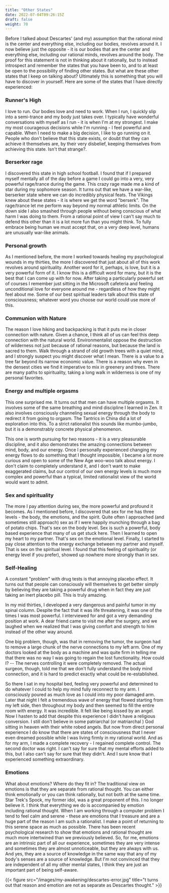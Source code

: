 ```yaml
---
title: "Other States"
date: 2022-07-04T09:26:15Z
draft: false
weight: 70
---
```

Before I talked about Descartes' (and my) assumption that the rational mind is the center and everything else, including our bodies, revolves around it. I now believe just the opposite - it is our bodies that are the center and everything else, including our rational minds, revolves around the body. The proof for this statement is not in thinking about it rationally, but to instead introspect and remember the states that you have been to, and to at least be open to the possibility of finding other states.  But what are these other states that I keep on talking about? Ultimately this is something that you will have to discover in yourself. Here are some of the states that I have directly experienced:

### Runner's High

I love to run. Our bodies love and need to work. When I run, I quickly slip into a semi-trance and my body just takes over. I typically have wonderful conversations with myself as I run - it is when I'm at my strongest. I make my most courageous decisions while I'm running - I feel powerful and capable. When I need to make a big decision, I like to go running on it. People who don't believe that this state exists, or doubt that they can achieve it themselves are, by their very disbelief, keeping themselves from achieving this state. Isn't that strange?.

### Berserker rage

I discovered this state in high school football. I found that if I prepared myself mentally all of the day before a game I could go into a very, very powerful rage/trance during the game. This crazy rage made me a kind of star during my sophomore season. It turns out that we have a war-like, berserker state where we can do incredibly physical feats. The Vikings knew about these states - it is where we get the word "berserk". The rage/trance let me perform way beyond my normal athletic limits. On the down side I also smashed through people without being conscious of what harm I was doing to them. From a rational point of view I can't say much to defend this other than it is a lot more fun than you might think. To fully embrace being human we must accept that, on a very deep level, humans are unusually war-like animals.

### Personal growth

As I mentioned before, the more I worked towards healing my psychological wounds in my thirties, the more I discovered that just about all of this work revolves around spirituality. Another word for it, perhaps, is love, but it is a very powerful form of it. I know this is a difficult word for many, but it is the best that I can come up with for now. After taking a particularly powerful set of courses I remember just sitting in the Microsoft cafeteria and feeling unconditional love for everyone around me - regardless of how they might feel about me. Some of our best spiritual leaders talk about this state of consciousness; whatever word you choose our world could use more of this.

### Communion with Nature

The reason I love hiking and backpacking is that it puts me in closer connection with nature. Given a chance, I think all of us can feel this deep connection with the natural world. Environmentalist oppose the destruction of wilderness not just because of rational reasons, but because the land is sacred to them. Walk through a strand of old growth trees with a quiet mind, and I strongly suspect you might discover what I mean. There is a value to a tree far beyond its narrow economic value. There is a reason why even in the densest cities we find it imperative to mix in greenery and trees. There are many paths to spirituality, taking a long walk in wilderness is one of my personal favorites.

### Energy and multiple orgasms

This one surprised me. It turns out that men can have multiple orgasms. It involves some of the same breathing and mind discipline I learned in Zen. It also involves consciously channeling sexual energy through the body to redirect it from going to orgasm. The Tantrics in China did a lot of exploration into this. To a strict rationalist this sounds like mumbo-jumbo, but it is a demonstrably concrete physical phenomenon.

This one is worth pursuing for two reasons - it is a very pleasurable discipline, and it also demonstrates the amazing connections between mind, body, and our energy. Once I personally experienced changing my energy flows to do something that I thought impossible, I became a lot more curious and open to some of the New Age woo-woo talk about energy. I don't claim to completely understand it, and I don't want to make exaggerated claims, but our control of our own energy levels is much more complex and powerful than a typical, limited rationalist view of the world would want to admit.

### Sex and spirituality

The more I pay attention during sex, the more powerful and profound it becomes. As I mentioned before, I discovered that sex for me has three levels - the body, the emotions, and the spirit. Quite often I approached (and sometimes still approach) sex as if I were happily munching through a bag of potato chips. That's sex on the body level. Sex is such a powerful, body based experience that many of us get stuck here. Then I learned to open my heart to my partner. That's sex on the emotional level. Finally, I started to pay close attention to the energy exchange between my partner and myself. That is sex on the spiritual level. I found that this feeling of spirituality (or energy level if you prefer), showed up nowhere more strongly than in sex.

### Self-Healing

A constant "problem" with drug tests is that annoying placebo effect. It turns out that people can consciously will themselves to get better simply by believing they are taking a powerful drug when in fact they are just taking an inert placebo pill. This is truly amazing.

In my mid thirties, I developed a very dangerous and painful tumor in my spinal column. Despite the fact that it was life threatening, it was one of the times I was most powerful. I interviewed for and got a very demanding position at work. A dear friend came to visit me after the surgery, and we laughed when we realized that I was giving comfort and strength to him instead of the other way around.

One big problem, though, was that in removing the tumor, the surgeon had to remove a large chunk of the nerve connections to my left arm. One of my doctors looked at the body as a machine and was quite firm in telling me that there was no way I was going to regain the lost functionality. How could I? -- The nerves controlling it were completely removed. The actual surgeon, though, told me that we don't fully understand the body mind connection, and it is hard to predict exactly what could be re-established.

So there I sat in my hospital bed, feeling very powerful and determined to do whatever I could to help my mind fully reconnect to my arm. I consciously poured as much love as I could into my poor damaged arm. Later that night I felt a tremendous wave of energy that flowed starting from my left side, then throughout my body and then seemed to fill the entire room with energy. It was incredible. It felt like being kissed by an angel. Now I hasten to add that despite this experience I didn't have a religious conversion. I still don't believe in some patriarchal (or matriarchal ) God sitting in heaven with their white robed angels. But now from direct personal experience I do know that there are states of consciousness that I never even dreamed possible while I was living firmly in my rational world. And as for my arm, I made a complete recovery - I regained complete control. The second doctor was right. I can't say for sure that my mental efforts added to this, but I also can't say for sure that they didn't. And I sure know that I experienced something extraordinary.

### Emotions

What about emotions? Where do they fit in? The traditional view on emotions is that they are separate from rational thought. You can either think emotionally or you can think rationally, but not both at the same time. Star Trek's Spock, my former idol, was a great proponent of this. I no longer believe it. I think that everything we do is accompanied by emotion including rational thought. When I am working through a computer problem I tend to feel calm and serene - these are emotions that I treasure and are a huge part of the reason I am such a rationalist. I make a point of returning to this serene space as much as possible. There has been recent psychological research to show that emotions and rational thought are much more intertwined than we previously believed. So, for me, emotions are an intrinsic part of all our experience, sometimes they are very intense and sometimes they are almost unnoticeable, but they are always with us. And yes, they are a source of knowledge in the same way that any of my body's senses are a source of knowledge. But I'm not convinced that they are independent of all my other mental states, I think they are just an important part of being self-aware.

{{< figure src="/images/my-awakening/descartes-error.jpg" title="t turns out that reason and emotion are not as separate as Descartes thought." >}}
